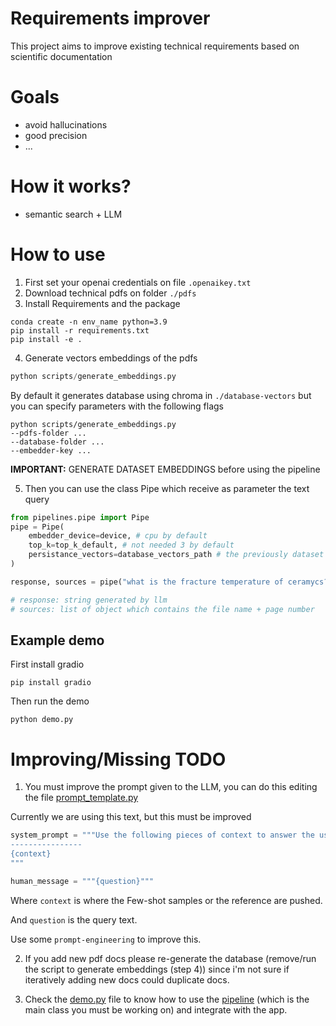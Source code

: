 # Requirements improver

This project aims to improve existing technical requirements based on scientific documentation

# Goals
- avoid hallucinations
- good precision
- ...

# How it works?

- semantic search + LLM


# How to use

1. First set your openai credentials on file `.openaikey.txt`
2. Download technical pdfs on folder `./pdfs`
3. Install Requirements and the package
```
conda create -n env_name python=3.9
pip install -r requirements.txt
pip install -e .
```
4. Generate vectors embeddings of the pdfs

```py
python scripts/generate_embeddings.py
```
By default it generates database using chroma in `./database-vectors` but you can specify parameters with the following flags

```
python scripts/generate_embeddings.py
--pdfs-folder ...
--database-folder ...  
--embedder-key ...
```

**IMPORTANT:** GENERATE DATASET EMBEDDINGS before using the pipeline

5. Then you can use the class Pipe which receive as parameter the text query

```py
from pipelines.pipe import Pipe
pipe = Pipe(
    embedder_device=device, # cpu by default
    top_k=top_k_default, # not needed 3 by default
    persistance_vectors=database_vectors_path # the previously dataset path
)

response, sources = pipe("what is the fracture temperature of ceramycs?")

# response: string generated by llm
# sources: list of object which contains the file name + page number
```

## Example demo

First install gradio

```pip install gradio```

Then run the demo

```python demo.py```

# Improving/Missing TODO

1. You must improve the prompt given to the LLM, you can do this editing the file [prompt_template.py](./pipelines/prompt_template.py)

Currently we are using this text, but this must be improved

```py
system_prompt = """Use the following pieces of context to answer the users question. \nIf you don't know the answer, just say that you don't know, don't try to make up an answer.
----------------
{context}
"""

human_message = """{question}"""
```

Where `context` is where the Few-shot samples or the reference are pushed.

And `question` is the query text.

Use some `prompt-engineering` to improve this.

2. If you add new pdf docs please re-generate the database (remove/run the script to generate embeddings (step 4)) since i'm not sure if iteratively adding new docs could duplicate docs.

3. Check the [demo.py](./demo.py) file to know how to use the [pipeline](./pipelines/pipe.py) (which is the main class you must be working on) and integrate with the app.